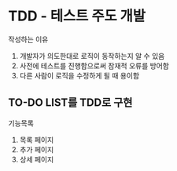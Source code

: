 # TDD - 테스트 주도 개발

작성하는 이유

1. 개발자가 의도한대로 로직이 동작하는지 알 수 있음
2. 사전에 테스트를 진행함으로써 잠재적 오류를 방어함
3. 다른 사람이 로직을 수정하게 될 때 용이함

## TO-DO LIST를 TDD로 구현

기능목록

1. 목록 페이지
2. 추가 페이지
3. 상세 페이지
